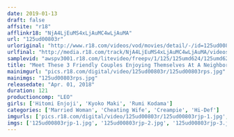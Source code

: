 ```yaml
---
date: 2019-01-13
draft: false
affsite: "r18"
afflinkr18: "NjA4LjEuMS4xLjAuMC4wLjAuMA"
url: "125ud00803r"
urloriginal: "http://www.r18.com/videos/vod/movies/detail/-/id=125ud00803r"
urlfinal: "http://media.r18.com/track/NjA4LjEuMS4xLjAuMC4wLjAuMA/videos/vod/movies/detail/-/id=125ud00803r"
samplevid: "awspv3001.r18.com/litevideo/freepv/1/125/125umd624/125umd624_dmb_w.mp4"
title: "Meet These 3 Friendly Couples Enjoying Themselves At A Neighborhood Barbecue They've Been Drinking All Afternoon, These Hot And Horny Housewives And Their Husbands Are Watching Them With Lust In Their Eyes They Were Hungrier For More Than Their Wives And They Can't Help Themselves!! Now That They're So Fucking Drunk, Maybe They'll Say OK!? Well Whaddaya Know, It's Creampie Tim 6"
mainimgurl: "pics.r18.com/digital/video/125ud00803r/125ud00803rps.jpg"
mainimgs: "125ud00803rps.jpg"
releasedate: "Apr. 01, 2018"
duration: 121
productioncomp: "LEO"
girls: ['Hitomi Enjoji', 'Kyoko Maki', 'Rumi Kodama']
categories: ['Married Woman', 'Cheating Wife', 'Creampie', 'Hi-Def']
imgurls: ['pics.r18.com/digital/video/125ud00803r/125ud00803rjp-1.jpg', 'pics.r18.com/digital/video/125ud00803r/125ud00803rjp-2.jpg', 'pics.r18.com/digital/video/125ud00803r/125ud00803rjp-3.jpg', 'pics.r18.com/digital/video/125ud00803r/125ud00803rjp-4.jpg', 'pics.r18.com/digital/video/125ud00803r/125ud00803rjp-5.jpg', 'pics.r18.com/digital/video/125ud00803r/125ud00803rjp-6.jpg', 'pics.r18.com/digital/video/125ud00803r/125ud00803rjp-7.jpg', 'pics.r18.com/digital/video/125ud00803r/125ud00803rjp-8.jpg', 'pics.r18.com/digital/video/125ud00803r/125ud00803rjp-9.jpg', 'pics.r18.com/digital/video/125ud00803r/125ud00803rjp-10.jpg', 'pics.r18.com/digital/video/125ud00803r/125ud00803rjp-11.jpg', 'pics.r18.com/digital/video/125ud00803r/125ud00803rjp-12.jpg', 'pics.r18.com/digital/video/125ud00803r/125ud00803rjp-13.jpg', 'pics.r18.com/digital/video/125ud00803r/125ud00803rjp-14.jpg', 'pics.r18.com/digital/video/125ud00803r/125ud00803rjp-15.jpg', 'pics.r18.com/digital/video/125ud00803r/125ud00803rjp-16.jpg', 'pics.r18.com/digital/video/125ud00803r/125ud00803rjp-17.jpg', 'pics.r18.com/digital/video/125ud00803r/125ud00803rjp-18.jpg', 'pics.r18.com/digital/video/125ud00803r/125ud00803rjp-19.jpg', 'pics.r18.com/digital/video/125ud00803r/125ud00803rjp-20.jpg']
imgs: ['125ud00803rjp-1.jpg', '125ud00803rjp-2.jpg', '125ud00803rjp-3.jpg', '125ud00803rjp-4.jpg', '125ud00803rjp-5.jpg', '125ud00803rjp-6.jpg', '125ud00803rjp-7.jpg', '125ud00803rjp-8.jpg', '125ud00803rjp-9.jpg', '125ud00803rjp-10.jpg', '125ud00803rjp-11.jpg', '125ud00803rjp-12.jpg', '125ud00803rjp-13.jpg', '125ud00803rjp-14.jpg', '125ud00803rjp-15.jpg', '125ud00803rjp-16.jpg', '125ud00803rjp-17.jpg', '125ud00803rjp-18.jpg', '125ud00803rjp-19.jpg', '125ud00803rjp-20.jpg']
---
```

